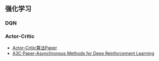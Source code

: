 ## 强化学习

### DQN

### Actor-Critic
- [Actor-Critic算法Paper](https://proceedings.neurips.cc/paper/1999/file/6449f44a102fde848669bdd9eb6b76fa-Paper.pdf)
- [A3C Paper-Asynchronous Methods for Deep Reinforcement Learning](https://arxiv.org/pdf/1602.01783.pdf)

